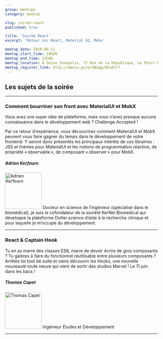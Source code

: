 ```yaml
---
group: meetups
category: meetup

slug: soiree-react
published: true

title: 'Soirée React'
excerpt: 'Retour sur React, Material UI, Mobx'

meetup_date: 2019-06-11
meetup_start_time: 19h00
meetup_end_time: 22h00
meetup_location: À Seine Innopolis, 72 Rue de la République, Le Petit Quevilly
meetup_register_link: http://meetu.ps/e/GN2qg/B5s8T/f
---
```


## Les sujets de la soirée

---

### Comment bourriner son front avec MaterialUI et MobX

Vous avez une super idée de plateforme, mais vous n’avez presque aucune connaissance dans le développement web ? Challenge Accepted !

Par ce retour d'expérience, vous découvrirez comment MaterialUI et MobX peuvent vous faire gagner du temps dans le développement de votre frontend. Y seront donc présentés les principaux intérêts de ces librairies : JSS et thèmes pour MaterialUI et les notions de programmation réactive, de propriété « observable », de composant « observer » pour MobX.

##### Adrien Kerfourn

<img src="/images/meetups/speakers/adrien-kerfourn.jpg" alt="Adrien Kerfourn" width="120" class="alignleft" />
Docteur en science de l’ingénieur (spécialisé dans le biomédical), je suis le cofondateur de la société KerNel Biomedical qui développe la plateforme Dotter.science d’aide à la recherche clinique et pour laquelle je m’occupe du développement.

---

### React & Captain Hook

Tu en as marre des classes ES6, marre de devoir écrire de gros composants ? Tu
galères à faire du fonctionnel réutilisable entre plusieurs composants ? Arrêtes
toi tout de suite et viens découvrir les Hooks, une nouvelle nouveauté toute
neuve qui vient de sortir des studios Marvel ! Le 11 juin dans les bacs !

##### Thomas Capet

<img src="/images/meetups/speakers/default.png" alt="Thomas Capet" width="120" class="alignleft" />
Ingénieur Études et Développement

---
